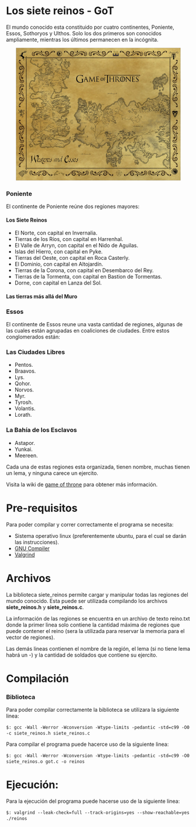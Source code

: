 # Los siete reinos - GoT

El mundo conocido esta constituido por cuatro continentes, Poniente, Essos, Sothoryos y Ulthos.
Solo los dos primeros son conocidos ampliamente, mientras los últimos permanecen en la incógnita.

<p align="center">
  <img width="450" src="https://github.com/P-Jonathan/sources/blob/master/img/game-of-thrones-map.jpg">
</p>

### Poniente
El continente de Poniente reúne dos regiones mayores:

#### Los Siete Reinos
- El Norte, con capital en Invernalia.
- Tierras de los Ríos, con capital en Harrenhal.
- El Valle de Arryn, con capital en el Nido de Aguilas.
- Islas del Hierro, con capital en Pyke.
- Tierras del Oeste, con capital en Roca Casterly.
- El Dominio, con capital en Altojardín.
- Tierras de la Corona, con capital en Desembarco del Rey.
- Tierras de la Tormenta, con capital en Bastion de Tormentas.
- Dorne, con capital en Lanza del Sol.

#### Las tierras más allá del Muro

### Essos
El continente de Essos reune una vasta cantidad de regiones, algunas de las cuales están agrupadas en coaliciones de ciudades. Entre estos conglomerados están:

### Las Ciudades Libres
- Pentos.
- Braavos.
- Lys.
- Qohor.
- Norvos.
- Myr.
- Tyrosh.
- Volantis.
- Lorath.

### La Bahía de los Esclavos
- Astapor.
- Yunkai.
- Meereen.

Cada una de estas regiones esta organizada, tienen nombre, muchas tienen un lema, y ninguna carece un ejercito.

Visita la wiki de <a href="https://hieloyfuego.fandom.com/wiki/Game_of_Thrones" target="_blank">game of throne</a> para obtener más información.

# Pre-requisitos

Para poder compilar y correr correctamente el programa se necesita:

- Sistema operativo linux (preferentemente ubuntu, para el cual se darán las instrucciones).
- [GNU Compiler](https://gcc.gnu.org/install/index.html)
- [Valgrind](http://www.valgrind.org/downloads/current.html)

# Archivos

La biblioteca siete_reinos permite cargar y manipular todas las regiones del mundo conocido. Esta puede ser utilizada compilando los archivos **siete_reinos.h** y **siete_reinos.c**.

La información de las regiones se encuentra en un archivo de texto reino.txt donde la primer linea solo contiene
la cantidad máxima de regiones que puede contener el reino (sera la utilizada para reservar la memoria para el vector
de regiones).

Las demás lineas contienen el nombre de la región, el lema (si no tiene lema habrá un -) y la cantidad de soldados que contiene su ejercito.

# Compilación

### Biblioteca

Para poder compilar correctamente la biblioteca se utilizara la siguiente linea:

```
$: gcc -Wall -Werror -Wconversion -Wtype-limits -pedantic -std=c99 -O0 -c siete_reinos.h siete_reinos.c
```

Para compilar el programa puede hacerce uso de la siguiente linea:

```
$: gcc -Wall -Werror -Wconversion -Wtype-limits -pedantic -std=c99 -O0 siete_reinos.o got.c -o reinos
```

# Ejecución:

Para la ejecución del programa puede hacerse uso de la siguiente linea:

```
$: valgrind --leak-check=full --track-origins=yes --show-reachable=yes ./reinos
```
